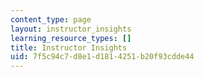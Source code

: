 ```yaml
---
content_type: page
layout: instructor_insights
learning_resource_types: []
title: Instructor Insights
uid: 7f5c94c7-d8e1-d181-4251-b20f93cdde44
---
```


